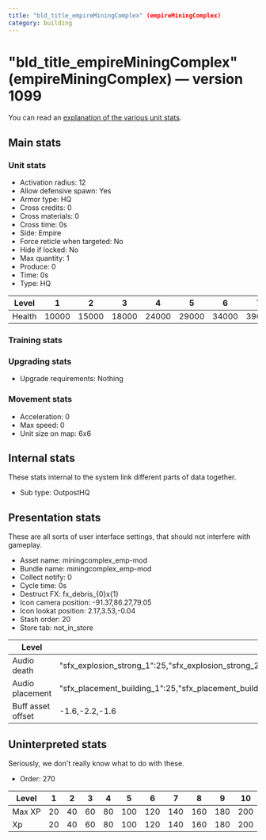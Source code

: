 ```yaml
---
title: "bld_title_empireMiningComplex" (empireMiningComplex)
category: building
---
```


# "bld_title_empireMiningComplex" (empireMiningComplex) — version 1099

You can read an [explanation  of the various unit stats](unitexplained.md).

## Main stats

### Unit stats

  * Activation radius: 12
  * Allow defensive spawn: Yes
  * Armor type: HQ
  * Cross credits: 0
  * Cross materials: 0
  * Cross time: 0s
  * Side: Empire
  * Force reticle when targeted: No
  * Hide if locked: No
  * Max quantity: 1
  * Produce: 0
  * Time: 0s
  * Type: HQ

|Level |1    |2    |3    |4    |5    |6    |7    |8    |9    |10   |
|------|-----|-----|-----|-----|-----|-----|-----|-----|-----|-----|
|Health|10000|15000|18000|24000|29000|34000|39000|44000|49000|54000|


### Training stats


### Upgrading stats

  * Upgrade requirements: Nothing

### Movement stats

  * Acceleration: 0
  * Max speed: 0
  * Unit size on map: 6x6

## Internal stats

These stats internal to the system link different parts of data together.

  * Sub type: OutpostHQ

## Presentation stats

These are all sorts of user interface settings, that should not interfere with gameplay.

  * Asset name: miningcomplex_emp-mod
  * Bundle name: miningcomplex_emp-mod
  * Collect notify: 0
  * Cycle time: 0s
  * Destruct FX: fx_debris_{0}x{1}
  * Icon camera position: -91.37,86.27,79.05
  * Icon lookat position: 2.17,3.53,-0.04
  * Stash order: 20
  * Store tab: not_in_store

|Level            |1                                                                                                                      |2                                                                                                                      |3                                                                                                                      |4                                                                                                                      |5                                                                                                                      |6                                                                                                                      |7                                                                                                                      |8                                                                                                                      |9                                                                                                                      |10                                                                                                                     |
|-----------------|-----------------------------------------------------------------------------------------------------------------------|-----------------------------------------------------------------------------------------------------------------------|-----------------------------------------------------------------------------------------------------------------------|-----------------------------------------------------------------------------------------------------------------------|-----------------------------------------------------------------------------------------------------------------------|-----------------------------------------------------------------------------------------------------------------------|-----------------------------------------------------------------------------------------------------------------------|-----------------------------------------------------------------------------------------------------------------------|-----------------------------------------------------------------------------------------------------------------------|-----------------------------------------------------------------------------------------------------------------------|
|Audio death      |"sfx_explosion_strong_1":25,"sfx_explosion_strong_2":25,"sfx_explosion_strong_3":25,"sfx_explosion_strong_4":85        |"sfx_explosion_strong_1":25,"sfx_explosion_strong_2":25,"sfx_explosion_strong_3":25,"sfx_explosion_strong_4":86        |"sfx_explosion_strong_1":25,"sfx_explosion_strong_2":25,"sfx_explosion_strong_3":25,"sfx_explosion_strong_4":87        |"sfx_explosion_strong_1":25,"sfx_explosion_strong_2":25,"sfx_explosion_strong_3":25,"sfx_explosion_strong_4":88        |"sfx_explosion_strong_1":25,"sfx_explosion_strong_2":25,"sfx_explosion_strong_3":25,"sfx_explosion_strong_4":89        |"sfx_explosion_strong_1":25,"sfx_explosion_strong_2":25,"sfx_explosion_strong_3":25,"sfx_explosion_strong_4":90        |"sfx_explosion_strong_1":25,"sfx_explosion_strong_2":25,"sfx_explosion_strong_3":25,"sfx_explosion_strong_4":91        |"sfx_explosion_strong_1":25,"sfx_explosion_strong_2":25,"sfx_explosion_strong_3":25,"sfx_explosion_strong_4":92        |"sfx_explosion_strong_1":25,"sfx_explosion_strong_2":25,"sfx_explosion_strong_3":25,"sfx_explosion_strong_4":93        |"sfx_explosion_strong_1":25,"sfx_explosion_strong_2":25,"sfx_explosion_strong_3":25,"sfx_explosion_strong_4":94        |
|Audio placement  |"sfx_placement_building_1":25,"sfx_placement_building_2":25,"sfx_placement_building_3":25,"sfx_placement_building_4":85|"sfx_placement_building_1":25,"sfx_placement_building_2":25,"sfx_placement_building_3":25,"sfx_placement_building_4":86|"sfx_placement_building_1":25,"sfx_placement_building_2":25,"sfx_placement_building_3":25,"sfx_placement_building_4":87|"sfx_placement_building_1":25,"sfx_placement_building_2":25,"sfx_placement_building_3":25,"sfx_placement_building_4":88|"sfx_placement_building_1":25,"sfx_placement_building_2":25,"sfx_placement_building_3":25,"sfx_placement_building_4":89|"sfx_placement_building_1":25,"sfx_placement_building_2":25,"sfx_placement_building_3":25,"sfx_placement_building_4":90|"sfx_placement_building_1":25,"sfx_placement_building_2":25,"sfx_placement_building_3":25,"sfx_placement_building_4":91|"sfx_placement_building_1":25,"sfx_placement_building_2":25,"sfx_placement_building_3":25,"sfx_placement_building_4":92|"sfx_placement_building_1":25,"sfx_placement_building_2":25,"sfx_placement_building_3":25,"sfx_placement_building_4":93|"sfx_placement_building_1":25,"sfx_placement_building_2":25,"sfx_placement_building_3":25,"sfx_placement_building_4":94|
|Buff asset offset|-1.6,-2.2,-1.6                                                                                                         |-1.6,-2.2,-1.6                                                                                                         |-1.6,-2.2,-1.6                                                                                                         |-1.6,-2.2,-1.6                                                                                                         |-1.6,-2.4,-1.6                                                                                                         |-1.6,-2.4,-1.6                                                                                                         |-2,-1.6,-2.8                                                                                                           |-2,-1.6,-2.8                                                                                                           |-2,-1.6,-2.8                                                                                                           |-2,-1.6,-2.8                                                                                                           |


## Uninterpreted stats

Seriously, we don't really know what to do with these.

  * Order: 270

|Level |1 |2 |3 |4 |5  |6  |7  |8  |9  |10 |
|------|--|--|--|--|---|---|---|---|---|---|
|Max XP|20|40|60|80|100|120|140|160|180|200|
|Xp    |20|40|60|80|100|120|140|160|180|200|


